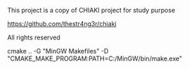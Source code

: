 This project is a copy of CHIAKI project for study purpose

https://github.com/thestr4ng3r/chiaki

All rights reserved

cmake .. -G "MinGW Makefiles" -D "CMAKE_MAKE_PROGRAM:PATH=C:/MinGW/bin/make.exe"